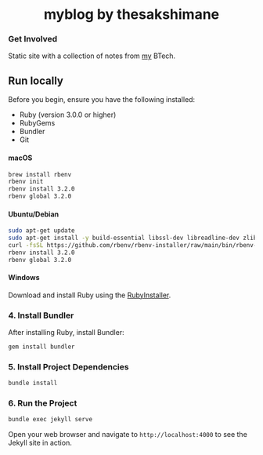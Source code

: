 <p align="center">
    <h1 align="center">myblog by thesakshimane</h1>
</p>

### Get Involved

Static site with a collection of notes from [my](https://thesakshimane.github.io/) BTech.

## Run locally

Before you begin, ensure you have the following installed:
- Ruby (version 3.0.0 or higher)
- RubyGems
- Bundler
- Git

#### macOS
```bash
brew install rbenv
rbenv init
rbenv install 3.2.0
rbenv global 3.2.0
```

#### Ubuntu/Debian
```bash
sudo apt-get update
sudo apt-get install -y build-essential libssl-dev libreadline-dev zlib1g-dev
curl -fsSL https://github.com/rbenv/rbenv-installer/raw/main/bin/rbenv-installer | bash
rbenv install 3.2.0
rbenv global 3.2.0
```

#### Windows
Download and install Ruby using the [RubyInstaller](https://rubyinstaller.org/).

### 4. Install Bundler

After installing Ruby, install Bundler:
```bash
gem install bundler
```

### 5. Install Project Dependencies

```bash
bundle install
```

### 6. Run the Project

```bash
bundle exec jekyll serve
```

Open your web browser and navigate to `http://localhost:4000` to see the Jekyll site in action.
